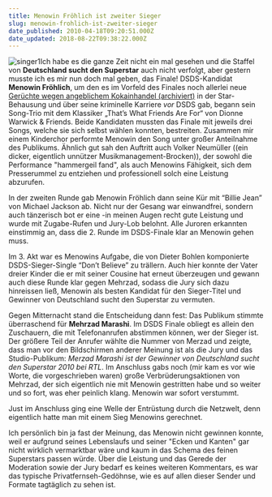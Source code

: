 ```yaml
---
title: Menowin Fröhlich ist zweiter Sieger
slug: menowin-frohlich-ist-zweiter-sieger
date_published: 2010-04-18T09:20:51.000Z
date_updated: 2018-08-22T09:38:22.000Z
---
```


![singer1](//thafaker.de/wp-content/uploads/2010/04/singer1.jpg)Ich habe es die ganze Zeit nicht ein mal gesehen und die Staffel von **Deutschland sucht den Superstar** auch nicht verfolgt, aber gestern musste ich es mir nun doch mal geben, das Finale! DSDS-Kandidat **Menowin Fröhlich**, um den es im Vorfeld des Finales noch allerlei neue [Gerüchte wegen angeblichem Kokainhandel (archiviert)](http://web.archive.org/web/20100421043049/http://2k12.de:80/2010/04/drogenvorwuerfe-gegen-menowin-froehlich/) in der Star-Behausung und über seine kriminelle Karriere *vor* DSDS gab, begann sein Song-Trio mit dem Klassiker „That’s What Friends Are For“ von Dionne Warwick & Friends. Beide Kandidaten mussten das Finale mit jeweils drei Songs, welche sie sich selbst wählen konnten, bestreiten. Zusammen mir einem Kinderchor performte Menowin den Song unter großer Anteilnahme des Publikums. Ähnlich gut sah den Auftritt auch Volker Neumüller ((ein dicker, eigentlich unnützer Musikmanagement-Brocken)), der sowohl die Performance "hammergeil fand", als auch Menowins Fähigkeit, sich dem Presserummel zu entziehen und professionell solch eine Leistung abzurufen.
<!--
google_ad_client = "pub-4557902780287481";
/* thafaker Banner Farbanpassung */
google_ad_slot = "2557655180";
google_ad_width = 468;
google_ad_height = 60;
//-->

In der zweiten Runde gab Menowin Fröhlich dann seine Kür mit “Billie Jean” von Michael Jackson ab. Nicht nur der Gesang war einwandfrei, sondern auch tänzerisch bot er eine -in meinen Augen recht gute Leistung und wurde mit Zugabe-Rufen und Jury-Lob belohnt. Alle Juroren erkannten einstimmig an, dass die 2. Runde im DSDS-Finale klar an Menowin gehen muss.

Im 3. Akt war es Menowins Aufgabe, die von Dieter Bohlen komponierte DSDS-Sieger-Single “Don’t Believe” zu trällern. Auch hier konnte der Vater dreier Kinder die er mit seiner Cousine hat erneut überzeugen und gewann auch diese Runde klar gegen Mehrzad, sodass die Jury sich dazu hinreissen ließ, Menowin als besten Kandidat für den Sieger-Titel und Gewinner von Deutschland sucht den Superstar zu vermuten.

Gegen Mitternacht stand die Entscheidung dann fest: Das Publikum stimmte überraschend für **Mehrzad Marashi**. Im DSDS Finale obliegt es allein den Zuschauern, die mit Telefonanrufen abstimmen können, wer der Sieger ist. Der größere Teil der Anrufer wählte die Nummer von Merzad und zeigte, dass man vor den Bildschirmen anderer Meinung ist als die Jury und das Studio-Publikum: *Merzad Marashi ist der Gewinner von Deutschland sucht den Superstar 2010 bei RTL*. Im Anschluss gabs noch (mir kam es vor wie Worte, die vorgeschrieben waren) große Verbrüderungsaktionen von Mehrzad, der sich eigentlich nie mit Menowin gestritten habe und so weiter und so fort, was eher peinlich klang. Menowin war sofort verstummt.

Just im Anschluss ging eine Welle der Entrüstung durch die Netzwelt, denn eigentlich hatte man mit einem Sieg Menowins gerechnet.
<!--
google_ad_client = "pub-4557902780287481";
/* thafaker Banner Farbanpassung */
google_ad_slot = "2557655180";
google_ad_width = 468;
google_ad_height = 60;
//-->

Ich persönlich bin ja fast der Meinung, das Menowin nicht gewinnen konnte, weil er aufgrund seines Lebenslaufs und seiner "Ecken und Kanten" gar nicht wirklich vermarktbar wäre und kaum in das Schema des feinen Superstars passen würde. Über die Leistung und das Gerede der Moderation sowie der Jury bedarf es keines weiteren Kommentars, es war das typische Privatfernseh-Gedöhnse, wie es auf allen dieser Sender und Formate tagtäglich zu sehen ist.
